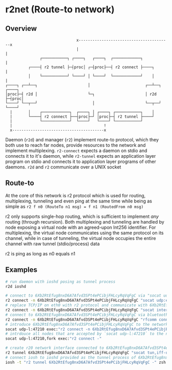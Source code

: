 # r2net (Route-to network)
## Overview
```
                               x----------------------------------------x
                               |                                        |
               ┌───────────┐ ┌────┐   ┌────┐  ┌────────────┐            |
          ┌────┤ r2 tunnel ├─┤proc│ ┌─┤proc├──┤ r2 connect ├────┐       |
          │    └───────────┘ └────┘ │ └────┘  └────────────┘    │       |
┌────┐ ┌──┴──┐                      │                        ┌──┴──┐ ┌────┐
│proc├─┤ r2d │                      └─┐                      │ r2d ├─┤proc│
└────┘ └──┬──┘                        │                      └──┬──┘ └────┘
  |       │    ┌────────────┐  ┌────┐ │ ┌────┐ ┌───────────┐    │
  |       └────┤ r2 connect ├──┤proc├─┘ │proc├─┤ r2 tunnel ├────┘
  |            └────────────┘  └────┘   └────┘ └───────────┘
  |                                        !
  x----------------------------------------x
```

Daemon (`r2d`) and manager (`r2`) implement route-to protocol, which they both use to reach far nodes, provide resources to the network and implement multiplexing. `r2-connect` expects a daemon on stdio and connects it to it's daemon, while `r2-tunnel` expects an application layer program on stdio and connects it to application layer programs of other daemons. `r2d` and `r2` communicate over a UNIX socket

## Route-to
At the core of this network is r2 protocol which is used for routing, multiplexing, tunneling and even ping at the same time while being as simple as `r2 f n0 (RouteTo n1 msg) = f n1 (RoutedFrom n0 msg)`

r2 only supports single-hop routing, which is sufficient to implement _any_ routing (through recursion). Both multiplexing and tunneling are handled by node exposing a virtual node with an agreed-upon Int256 identifier. For multiplexing, the virtual node communicates using the same protocol on its channel, while in case of tunneling, the virtual node occupies the entire channel with raw tunnel (stdio/process) data

r2 is ping as long as n0 equals n1

## Examples
```sh
# run daemon with ioshd posing as tunnel process
r2d ioshd

# connect to 6Xb2RtEfug8nxD6A7Afvd3SPt4ePCibjFHLcyRqVqFgC via "socat udp:example.com:47210 -"
r2 connect -n 6Xb2RtEfug8nxD6A7Afvd3SPt4ePCibjFHLcyRqVqFgC "socat udp:example.com:47210 -"
# replace TCP/IP on eth0 with r2 protocol and communicate with 6Xb2RtEfug8nxD6A7Afvd3SPt4ePCibjFHLcyRqVqFgC on other end
r2 connect -n 6Xb2RtEfug8nxD6A7Afvd3SPt4ePCibjFHLcyRqVqFgC "socat interface:eth0 -"
# connect to 6Xb2RtEfug8nxD6A7Afvd3SPt4ePCibjFHLcyRqVqFgC via bluetooth socket on channel 3
r2 connect -n 6Xb2RtEfug8nxD6A7Afvd3SPt4ePCibjFHLcyRqVqFgC "rfcomm connect /dev/rfcomm0 00:B0:D0:63:C2:26 3"
# introduce 6Xb2RtEfug8nxD6A7Afvd3SPt4ePCibjFHLcyRqVqFgC to the network when it's connection is accepted by `socat udp-l:47210`
socat udp-l:47210 exec:"r2 connect -n 6Xb2RtEfug8nxD6A7Afvd3SPt4ePCibjFHLcyRqVqFgC -"
# intrdouce all nodes that are accepted by `socat udp-l:47210` to the network
socat udp-l:47210,fork exec:"r2 connect -"

# create r20 network interface connected to 6Xb2RtEfug8nxD6A7Afvd3SPt4ePCibjFHLcyRqVqFgC
r2 tunnel 6Xb2RtEfug8nxD6A7Afvd3SPt4ePCibjFHLcyRqVqFgC "socat tun,iff-up,device-name=r20 -"
# connect iosh to ioshd provided as the tunnel process of 6Xb2RtEfug8nxD6A7Afvd3SPt4ePCibjFHLcyRqVqFgC
iosh -t "r2 tunnel 6Xb2RtEfug8nxD6A7Afvd3SPt4ePCibjFHLcyRqVqFgC -" zsh -l
```
